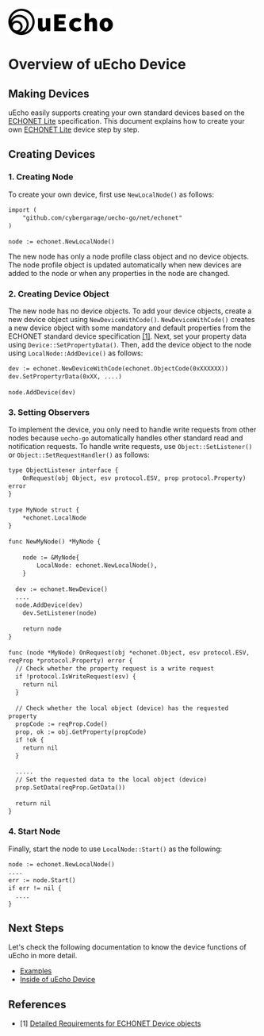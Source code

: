 ![logo](img/logo.png)

# Overview of uEcho Device

## Making Devices

uEcho easily supports creating your own standard devices based on the [ECHONET Lite][enet] specification. This document explains how to create your own [ECHONET Lite][enet] device step by step.

## Creating Devices

### 1. Creating Node

To create your own device, first use `NewLocalNode()` as follows:

```
import (
	"github.com/cybergarage/uecho-go/net/echonet"
)

node := echonet.NewLocalNode()
```

The new node has only a node profile class object and no device objects. The node profile object is updated automatically when new devices are added to the node or when any properties in the node are changed.

### 2. Creating Device Object

The new node has no device objects. To add your device objects, create a new device object using `NewDeviceWithCode()`. `NewDeviceWithCode()` creates a new device object with some mandatory and default properties from the ECHONET standard device specification [\[1\]][enet-spec]. Next, set your property data using `Device::SetPropertyData()`. Then, add the device object to the node using `LocalNode::AddDevice()` as follows:

```
dev := echonet.NewDeviceWithCode(echonet.ObjectCode(0xXXXXXX))
dev.SetPropertyrData(0xXX, ....)

node.AddDevice(dev)
```

### 3. Setting Observers

To implement the device, you only need to handle write requests from other nodes because `uecho-go` automatically handles other standard read and notification requests. To handle write requests, use `Object::SetListener()` or `Object::SetRequestHandler()` as follows:

```
type ObjectListener interface {
    OnRequest(obj Object, esv protocol.ESV, prop protocol.Property) error
}

type MyNode struct {
    *echonet.LocalNode
}

func NewMyNode() *MyNode {

	node := &MyNode{
		LocalNode: echonet.NewLocalNode(),
	}

  dev := echonet.NewDevice()
  ....
  node.AddDevice(dev)
	dev.SetListener(node)

	return node
}

func (node *MyNode) OnRequest(obj *echonet.Object, esv protocol.ESV, reqProp *protocol.Property) error {
  // Check whether the property request is a write request
  if !protocol.IsWriteRequest(esv) {
    return nil
  }

  // Check whether the local object (device) has the requested property
  propCode := reqProp.Code()
  prop, ok := obj.GetProperty(propCode)
  if !ok {
    return nil
  }

  .....
  // Set the requested data to the local object (device)
  prop.SetData(reqProp.GetData())

  return nil
}
```

### 4. Start Node

Finally, start the node to use `LocalNode::Start()` as the following:

```
node := echonet.NewLocalNode()
....
err := node.Start()
if err != nil {
  ....
}
```

## Next Steps

Let's check the following documentation to know the device functions of uEcho in more detail.

- [Examples](./examples.md)
- [Inside of uEcho Device](./device_inside.md)

## References

- \[1\] [Detailed Requirements for ECHONET Device objects][enet-spec]

[enet]:http://echonet.jp/english/
[enet-spec]:http://www.echonet.gr.jp/english/spec/index.htm
